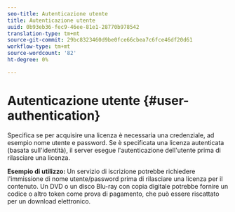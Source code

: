 ```yaml
---
seo-title: Autenticazione utente
title: Autenticazione utente
uuid: 0b93eb36-fec9-46ee-81e1-28770b978542
translation-type: tm+mt
source-git-commit: 29bc8323460d9be0fce66cbea7c6fce46df20d61
workflow-type: tm+mt
source-wordcount: '82'
ht-degree: 0%

---
```



# Autenticazione utente {#user-authentication}

Specifica se per acquisire una licenza è necessaria una credenziale, ad esempio nome utente e password. Se è specificata una licenza autenticata (basata sull&#39;identità), il server esegue l&#39;autenticazione dell&#39;utente prima di rilasciare una licenza.

**Esempio di utilizzo:** Un servizio di iscrizione potrebbe richiedere l&#39;immissione di nome utente/password prima di rilasciare una licenza per il contenuto. Un DVD o un disco Blu-ray con copia digitale potrebbe fornire un codice o altro token come prova di pagamento, che può essere riscattato per un download elettronico.
